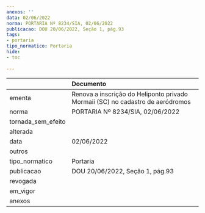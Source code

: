 ```yaml
---
anexos: ''
data: 02/06/2022
norma: PORTARIA Nº 8234/SIA, 02/06/2022
publicacao: DOU 20/06/2022, Seção 1, pág.93
tags:
- portaria
tipo_normatico: Portaria
hide: 
- toc 
 
---
```


|                    | Documento                                                                      |
|:-------------------|:-------------------------------------------------------------------------------|
| ementa             | Renova a inscrição do Heliponto privado Mormaii (SC) no cadastro de aeródromos |
| norma              | PORTARIA Nº 8234/SIA, 02/06/2022                                               |
| tornada_sem_efeito |                                                                                |
| alterada           |                                                                                |
| data               | 02/06/2022                                                                     |
| outros             |                                                                                |
| tipo_normatico     | Portaria                                                                       |
| publicacao         | DOU 20/06/2022, Seção 1, pág.93                                                |
| revogada           |                                                                                |
| em_vigor           |                                                                                |
| anexos             |                                                                                |